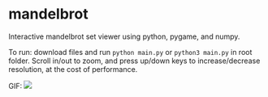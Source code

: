 # mandelbrot
Interactive mandelbrot set viewer using python, pygame, and numpy.

To run: download files and run `python main.py` or `python3 main.py` in root folder. Scroll in/out to zoom, and press up/down keys to increase/decrease resolution, at the cost of performance.

GIF:
![](mandelbrot_example.gif)


